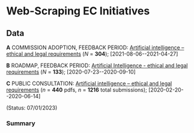 
# Web-Scraping EC Initiatives
## Data


**A** COMMISSION ADOPTION, FEEDBACK PERIOD: [Artificial intelligence – ethical and legal requirements](https://ec.europa.eu/info/law/better-regulation/have-your-say/initiatives/12527-Artificial-intelligence-ethical-and-legal-requirements/feedback_en?p_id=24212003) (*N* = **304**); [2021-08-06--2021-04-27] 


**B** ROADMAP, FEEDBACK PERIOD: [Artificial Intelligence - ethical and legal requirements](https://ec.europa.eu/info/law/better-regulation/have-your-say/initiatives/12527-Kunstliche-Intelligenz-ethische-und-rechtliche-Anforderungen/feedback_de?p_id=8242911&page=13) (*N* = **133**); [2020-07-23--2020-09-10] 



**C** PUBLIC CONSULTATION: [Artificial intelligence – ethical and legal requirements](https://ec.europa.eu/info/law/better-regulation/have-your-say/initiatives/12527-Artificial-intelligence-ethical-and-legal-requirements/public-consultation_en) (*n* = **440** pdfs, *n* = **1216** total submissions); [2020-02-20--2020-06-14] 

(Status: 07/01/2023)

### Summary
